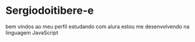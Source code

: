 # Sergiodoitibere-e
bem vindos ao meu perfil
estudando com alura
estou me desenvolvendo na linguagem JavaScript 
